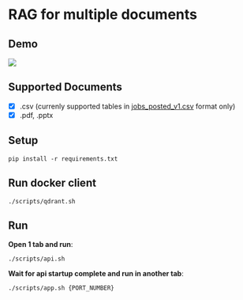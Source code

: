# RAG for multiple documents

## Demo
![](./annotations/output_v2.gif)

## Supported Documents
- [x] .csv (currenly supported tables in [jobs_posted_v1.csv](./documents/jobs_posted_v1.csv) format only)
- [x] .pdf, .pptx

## Setup
```
pip install -r requirements.txt
```

## Run docker client
```
./scripts/qdrant.sh
```

## Run
**Open 1 tab and run**:

```
./scripts/api.sh
```

**Wait for api startup complete and run in another tab**:
```
./scripts/app.sh {PORT_NUMBER}
```
